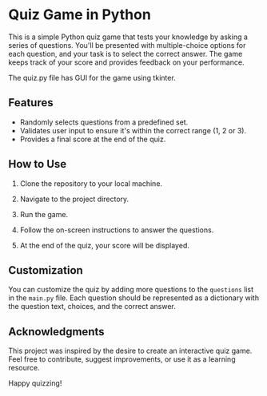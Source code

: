 # Quiz Game in Python

This is a simple Python quiz game that tests your knowledge by asking a series of questions. You'll be presented with multiple-choice options for each question, and your task is to select the correct answer. The game keeps track of your score and provides feedback on your performance.

The quiz.py file has GUI for the game using tkinter.

## Features

- Randomly selects questions from a predefined set.
- Validates user input to ensure it's within the correct range (1, 2 or 3).
- Provides a final score at the end of the quiz.

## How to Use

1. Clone the repository to your local machine.

2. Navigate to the project directory.

3. Run the game.

4. Follow the on-screen instructions to answer the questions.

5. At the end of the quiz, your score will be displayed.

## Customization

You can customize the quiz by adding more questions to the `questions` list in the `main.py` file. Each question should be represented as a dictionary with the question text, choices, and the correct answer.

## Acknowledgments

This project was inspired by the desire to create an interactive quiz game. Feel free to contribute, suggest improvements, or use it as a learning resource.

Happy quizzing!




